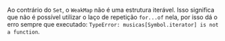 Ao contrário do `Set`, o `WeakMap` não é uma estrutura iterável. Isso significa que não é possível utilizar o laço de repetição `for...of` nela, por isso dá o erro sempre que executado: `TypeError: musicas[Symbol.iterator] is not a function`.
